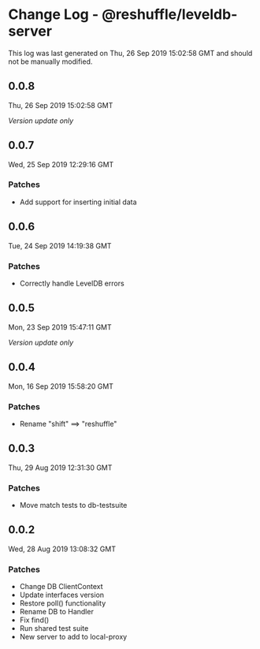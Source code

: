 # Change Log - @reshuffle/leveldb-server

This log was last generated on Thu, 26 Sep 2019 15:02:58 GMT and should not be manually modified.

## 0.0.8
Thu, 26 Sep 2019 15:02:58 GMT

*Version update only*

## 0.0.7
Wed, 25 Sep 2019 12:29:16 GMT

### Patches

- Add support for inserting initial data

## 0.0.6
Tue, 24 Sep 2019 14:19:38 GMT

### Patches

- Correctly handle LevelDB errors

## 0.0.5
Mon, 23 Sep 2019 15:47:11 GMT

*Version update only*

## 0.0.4
Mon, 16 Sep 2019 15:58:20 GMT

### Patches

- Rename "shift" ==> "reshuffle"

## 0.0.3
Thu, 29 Aug 2019 12:31:30 GMT

### Patches

- Move match tests to db-testsuite

## 0.0.2
Wed, 28 Aug 2019 13:08:32 GMT

### Patches

- Change DB ClientContext
- Update interfaces version
- Restore poll() functionality
- Rename DB to Handler
- Fix find()
- Run shared test suite
- New server to add to local-proxy


